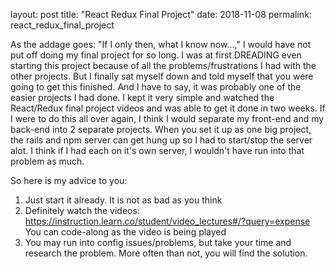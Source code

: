 layout: post title: "React Redux Final Project" date: 2018-11-08 permalink: react_redux_final_project

As the addage goes: "If I only then, what I know now...," I would have not put off doing my final project for so long. I was at first DREADING
even starting this project because of all the problems/frustrations I had with the other projects. But I finally sat myself down and told myself
that you were going to get this finished. And I have to say, it was probably one of the easier projects I had done. I kept it very simple and 
watched the React/Redux final project videos and was able to get it done in two weeks. If I were to do this all over again, I think I would separate
my front-end and my back-end into 2 separate projects. When you set it up as one big project, the rails and npm server can get hung up so I had 
to start/stop the server alot. I think if I had each on it's own server, I wouldn't have run into that problem as much.

So here is my advice to you:

1) Just start it already. It is not as bad as you think
2) Definitely watch the videos: https://instruction.learn.co/student/video_lectures#/?query=expense You can code-along as the video is being played
3) You may run into config issues/problems, but take your time and research the problem. More often than not, you will find the solution.

